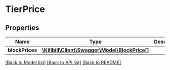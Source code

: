 # TierPrice

## Properties
Name | Type | Description | Notes
------------ | ------------- | ------------- | -------------
**blockPrices** | [**\Killbill\Client\Swagger\Model\BlockPrice[]**](BlockPrice.md) |  | [optional] 

[[Back to Model list]](../../README.md#documentation-for-models) [[Back to API list]](../../README.md#documentation-for-api-endpoints) [[Back to README]](../../README.md)

